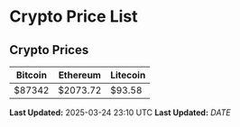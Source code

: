 # Crypto Price List

## Crypto Prices
| Bitcoin | Ethereum | Litecoin |
| ------- | -------- | -------- |
| $87342 | $2073.72 | $93.58 |
**Last Updated:** 2025-03-24 23:10 UTC
**Last Updated:** $DATE$
